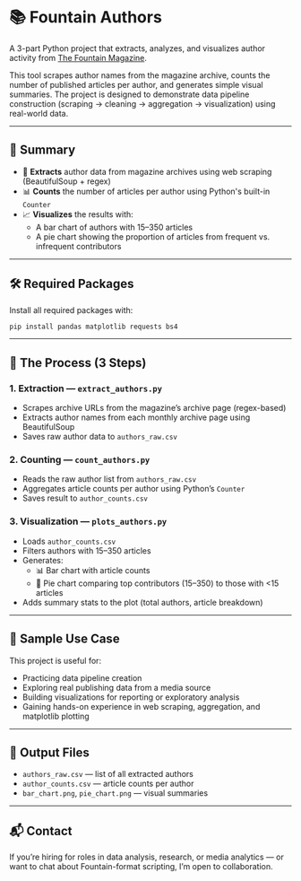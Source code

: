 # 📚 Fountain Authors

A 3-part Python project that extracts, analyzes, and visualizes author activity from [The Fountain Magazine](https://fountainmagazine.com).

This tool scrapes author names from the magazine archive, counts the number of published articles per author, and generates simple visual summaries. The project is designed to demonstrate data pipeline construction (scraping → cleaning → aggregation → visualization) using real-world data.

---

## 🧠 Summary

- 🔎 **Extracts** author data from magazine archives using web scraping (BeautifulSoup + regex)  
- 📊 **Counts** the number of articles per author using Python's built-in `Counter`  
- 📈 **Visualizes** the results with:
  - A bar chart of authors with 15–350 articles  
  - A pie chart showing the proportion of articles from frequent vs. infrequent contributors  

---

## 🛠️ Required Packages

Install all required packages with:

```bash
pip install pandas matplotlib requests bs4
```
---

## 🔧 The Process (3 Steps)

### 1. Extraction — `extract_authors.py`
- Scrapes archive URLs from the magazine’s archive page (regex-based)
- Extracts author names from each monthly archive page using BeautifulSoup
- Saves raw author data to `authors_raw.csv`

### 2. Counting — `count_authors.py`
- Reads the raw author list from `authors_raw.csv`
- Aggregates article counts per author using Python’s `Counter`
- Saves result to `author_counts.csv`

### 3. Visualization — `plots_authors.py`
- Loads `author_counts.csv`
- Filters authors with 15–350 articles
- Generates:
  - 📊 Bar chart with article counts  
  - 🥧 Pie chart comparing top contributors (15–350) to those with <15 articles
- Adds summary stats to the plot (total authors, article breakdown)

---

## 🧪 Sample Use Case

This project is useful for:

- Practicing data pipeline creation  
- Exploring real publishing data from a media source  
- Building visualizations for reporting or exploratory analysis  
- Gaining hands-on experience in web scraping, aggregation, and matplotlib plotting

---

## 📁 Output Files

- `authors_raw.csv` — list of all extracted authors  
- `author_counts.csv` — article counts per author  
- `bar_chart.png`, `pie_chart.png` — visual summaries

---

## 📬 Contact

If you’re hiring for roles in data analysis, research, or media analytics — or want to chat about Fountain-format scripting, I’m open to collaboration.
